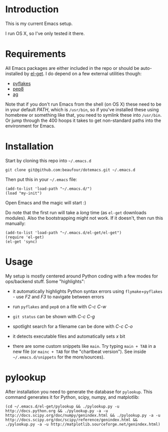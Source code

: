 Introduction
============
This is my current Emacs setup.

I run OS X, so I've only tested it there.

Requirements
============

All Emacs packages are either included in the repo or should be
auto-installed by [el-get](https://github.com/dimitri/el-get). I do
depend on a few external utilities though:

* [pyflakes](http://pypi.python.org/pypi/pyflakes)
* [pep8](http://pypi.python.org/pypi/pep8)
* [ag](https://github.com/ggreer/the_silver_searcher)

Note that if you don't run Emacs from the shell (on OS X) these need
to be in your default _PATH_, which is `/usr/bin`, so if you've
installed these using homebrew or something like that, you need to
symlink these into `/usr/bin`. Or jump through the 400 hoops it takes
to get non-standard paths into the environment for Emacs.

Installation
============

Start by cloning this repo into `~/.emacs.d`

    git clone git@github.com:beaufour/dotemacs.git ~/.emacs.d

Then put this in your `~/.emacs` file:

    (add-to-list 'load-path "~/.emacs.d/")
    (load "my-init")

Open Emacs and the magic will start :)

Do note that the first run will take a *long* time (as `el-get`
downloads modules). Also the bootstrapping might not work. If it
doesn't, then run this manually:

    (add-to-list 'load-path "~/.emacs.d/el-get/el-get")
    (require 'el-get)
    (el-get 'sync)


Usage
=====

My setup is mostly centered around Python coding with a few modes for
ops/backend stuff. Some "highlights":

* it automatically highlights Python syntax errors using
`flymake`+`pyflakes` - use _F2_ and _F3_ to navigate between errors

* run `pyflakes` and `pep8` on a file with _C-c C-w_

* `git status` can be shown with _C-c C-g_

* spotlight search for a filename can be done with _C-c C-o_

* it detects executable files and automatically sets _x_ bit

* there are some custom snippets like `main`. Try typing `main + TAB`
  in a new file (or `mainc + TAB` for the "chartbeat version"). See
  inside `~/.emacs.d/snippets` for the more/sources).


pylookup
========

After installation you need to generate the database for
`pylookup`. This command generates it for Python, scipy, numpy, and
matplotlib:

    (cd ~/.emacs.d/el-get/pylookup && ./pylookup.py -u http://docs.python.org && ./pylookup.py -a -u http://docs.scipy.org/doc/numpy/genindex.html && ./pylookup.py -a -u http://docs.scipy.org/doc/scipy/reference/genindex.html && ./pylookup.py -a -u http://matplotlib.sourceforge.net/genindex.html)

